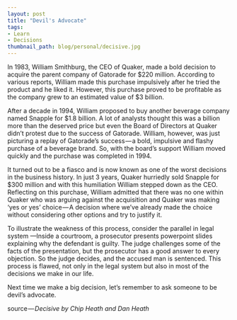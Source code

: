 ```yaml
---
layout: post
title: "Devil's Advocate"
tags:
- Learn
- Decisions
thumbnail_path: blog/personal/decisive.jpg
---
```


In 1983, William Smithburg, the CEO of Quaker, made a bold decision to acquire the parent company of Gatorade for $220 million. According to various reports, William made this purchase impulsively after he tried the product and he liked it. However, this purchase proved to be profitable as the company grew to an estimated value of $3 billion.

After a decade in 1994, William proposed to buy another beverage company named Snapple for $1.8 billion. A lot of analysts thought this was a billion more than the deserved price but even the Board of Directors at Quaker didn’t protest due to the success of Gatorade. William, however, was just picturing a replay of Gatorade’s success — a bold, impulsive and flashy purchase of a beverage brand. So, with the board’s support William moved quickly and the purchase was completed in 1994.

It turned out to be a fiasco and is now known as one of the worst decisions in the business history. In just 3 years, Quaker hurriedly sold Snapple for $300 million and with this humiliation William stepped down as the CEO. Reflecting on this purchase, William admitted that there was no one within Quaker who was arguing against the acquisition and Quaker was making ‘yes or yes’ choice — A decision where we’ve already made the choice without considering other options and try to justify it.

To illustrate the weakness of this process, consider the parallel in legal system —Inside a courtroom, a prosecutor presents powerpoint slides explaining why the defendant is guilty. The judge challenges some of the facts of the presentation, but the prosecutor has a good answer to every objection. So the judge decides, and the accused man is sentenced. This process is flawed, not only in the legal system but also in most of the decisions we make in our life.

Next time we make a big decision, let’s remember to ask someone to be devil’s advocate.

source — *Decisive by Chip Heath and Dan Heath*